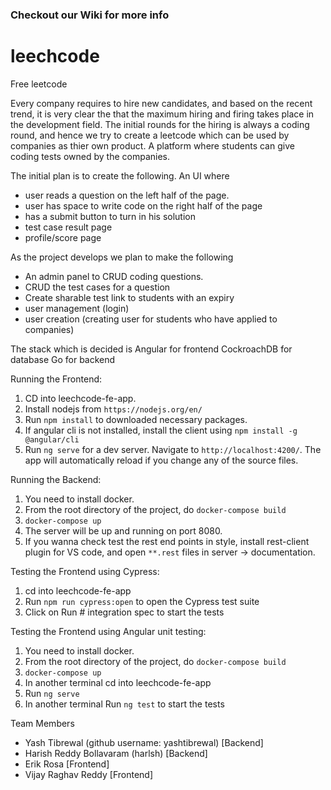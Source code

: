 
### Checkout our Wiki for more info

# leechcode

Free leetcode

Every company requires to hire new candidates, and based on the recent trend, it is very clear the that the maximum hiring and firing takes place in the development field. The initial rounds for the hiring is always a coding round, and hence we try to create a leetcode which can be used by companies as thier own product. A platform where students can give coding tests owned by the companies.

The initial plan is to create the following.
An UI where
  - user reads a question on the left half of the page.
  - user has space to write code on the right half of the page
  - has a submit button to turn in his solution
  - test case result page
  - profile/score page

As the project develops
we plan to make the following
  - An admin panel to CRUD coding questions.
  - CRUD the test cases for a question
  - Create sharable test link to students with an expiry
  - user management (login)
  - user creation (creating user for students who have applied to companies)

The stack which is decided is
Angular for frontend
CockroachDB for database
Go for backend

Running the Frontend:
1. CD into leechcode-fe-app.
2. Install nodejs from `https://nodejs.org/en/`
3. Run `npm install` to downloaded necessary packages.
4. If angular cli is not installed, install the client using `npm install -g @angular/cli`
4. Run `ng serve` for a dev server. Navigate to `http://localhost:4200/`. The app will automatically reload if you change any of the source files.

Running the Backend:
1. You need to install docker.
2. From the root directory of the project, do `docker-compose build`
3. `docker-compose up`
4. The server will be up and running on port 8080. 
5. If you wanna check test the rest end points in style, install rest-client plugin for VS code, and open `**.rest` files in server -> documentation.

Testing the Frontend using Cypress:
1. cd into leechcode-fe-app
2. Run `npm run cypress:open` to open the Cypress test suite
3. Click on Run # integration spec to start the tests

Testing the Frontend using Angular unit testing: 
1. You need to install docker.
2. From the root directory of the project, do `docker-compose build`
3. `docker-compose up`
4. In another terminal cd into leechcode-fe-app
5. Run `ng serve`
6. In another terminal Run `ng test` to start the tests




Team Members
 - Yash Tibrewal (github username: yashtibrewal) [Backend]
 - Harish Reddy Bollavaram (harlsh) [Backend]
 - Erik Rosa [Frontend]
 - Vijay Raghav Reddy [Frontend]
